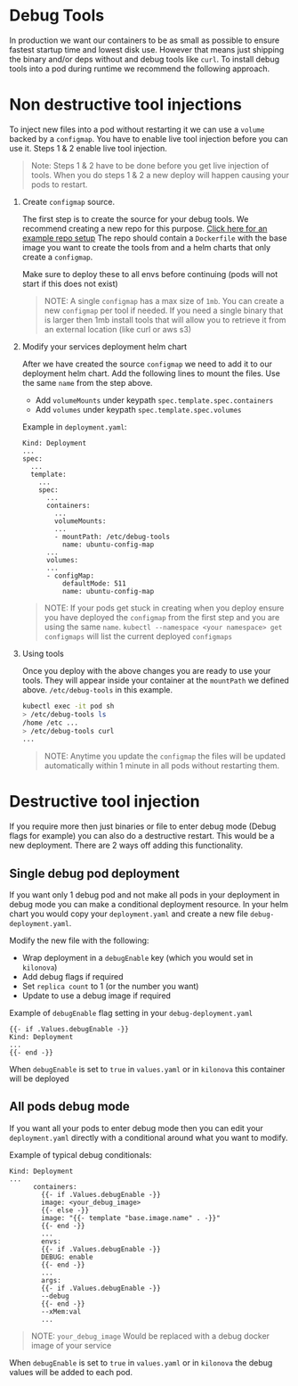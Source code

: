 # Debug Tools

In production we want our containers to be as small as possible to ensure fastest startup time and lowest disk use.
However that means just shipping the binary and/or deps without and debug tools like `curl`.
To install debug tools into a pod during runtime we recommend the following approach.

# Non destructive tool injections

To inject new files into a pod without restarting it we can use a `volume` backed by a `configmap`.
You have to enable live tool injection before you can use it.
Steps 1 & 2 enable live tool injection.
> Note: Steps 1 & 2 have to be done before you get live injection of tools.
  When you do steps 1 & 2 a new deploy will happen causing your pods to restart.

1. Create `configmap` source.

    The first step is to create the source for your debug tools. We recommend creating a new repo for this purpose.
    [Click here for an example repo setup](https://github.com/mulesoft/core-paas-getting-started/tree/master/examples/core-paas-debug-tools)
    The repo should contain a `Dockerfile` with the base image you want to create the tools from and a helm charts that only create a `configmap`.

    Make sure to deploy these to all envs before continuing (pods will not start if this does not exist)

    > NOTE: A single `configmap` has a max size of `1mb`. You can create a new `configmap` per tool if needed. If you need a single binary that is larger then 1mb install tools that will allow you to retrieve it from an external location (like curl or aws s3)

2. Modify your services deployment helm chart

    After we have created the source `configmap` we need to add it to our deployment helm chart.
    Add the following lines to mount the files.
    Use the same `name` from the step above.
    * Add `volumeMounts` under keypath `spec.template.spec.containers`
    * Add `volumes` under keypath `spec.template.spec.volumes`

    Example in `deployment.yaml`:
    ```
    Kind: Deployment
    ...
    spec:
      ...
      template:
        ...
        spec:
          ...
          containers:
            ...
            volumeMounts:
            ...
            - mountPath: /etc/debug-tools
              name: ubuntu-config-map
          ...
          volumes:
          ...
          - configMap:
              defaultMode: 511
              name: ubuntu-config-map
    ```
    > NOTE: If your pods get stuck in creating when you deploy ensure you have deployed the `configmap` from the first step and you are using the same `name`. `kubectl --namespace <your namespace> get configmaps` will list the current deployed `configmaps`

3. Using tools

    Once you deploy with the above changes you are ready to use your tools. They will appear inside your container at the `mountPath` we defined above. `/etc/debug-tools` in this example.
    ```bash
    kubectl exec -it pod sh
    > /etc/debug-tools ls
    /home /etc ...
    > /etc/debug-tools curl
    ...
    ```

    > NOTE: Anytime you update the `configmap` the files will be updated automatically within 1 minute in all pods without restarting them.

# Destructive tool injection

If you require more then just binaries or file to enter debug mode (Debug flags for example) you can also do a destructive restart. This would be a new deployment. There are 2 ways off adding this functionality.

## Single debug pod deployment

If you want only 1 debug pod and not make all pods in your deployment in debug mode you can make a conditional deployment resource. In your helm chart you would copy your `deployment.yaml` and create a new file `debug-deployment.yaml`.

Modify the new file with the following:
* Wrap deployment in a `debugEnable` key (which you would set in `kilonova`)
* Add debug flags if required
* Set `replica count` to 1 (or the number you want)
* Update to use a debug image if required

Example of `debugEnable` flag setting in your `debug-deployment.yaml`
```
{{- if .Values.debugEnable -}}
Kind: Deployment
...
{{- end -}}
```
When `debugEnable` is set to `true` in `values.yaml` or in `kilonova` this container will be deployed

## All pods debug mode

If you want all your pods to enter debug mode then you can edit your `deployment.yaml` directly with a conditional around what you want to modify.

Example of typical debug conditionals:

```
Kind: Deployment
...
      containers:
        {{- if .Values.debugEnable -}}
        image: <your_debug_image>
        {{- else -}}
        image: "{{- template "base.image.name" . -}}"
        {{- end -}}
        ...
        envs:
        {{- if .Values.debugEnable -}}
        DEBUG: enable
        {{- end -}}
        ...
        args:
        {{- if .Values.debugEnable -}}
        --debug
        {{- end -}}
        --xMem:val
        ...
```

> NOTE: `your_debug_image` Would be replaced with a debug docker image of your service

When `debugEnable` is set to `true` in `values.yaml` or in `kilonova` the debug values will be added to each pod.
